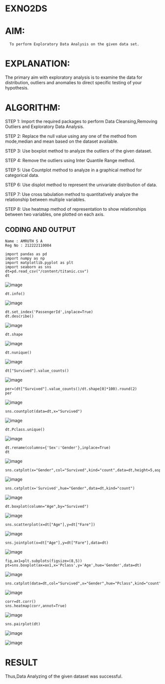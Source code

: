 # EXNO2DS
# AIM:
      To perform Exploratory Data Analysis on the given data set.
      
# EXPLANATION:
  The primary aim with exploratory analysis is to examine the data for distribution, outliers and anomalies to direct specific testing of your hypothesis.
  
# ALGORITHM:
STEP 1: Import the required packages to perform Data Cleansing,Removing Outliers and Exploratory Data Analysis.

STEP 2: Replace the null value using any one of the method from mode,median and mean based on the dataset available.

STEP 3: Use boxplot method to analyze the outliers of the given dataset.

STEP 4: Remove the outliers using Inter Quantile Range method.

STEP 5: Use Countplot method to analyze in a graphical method for categorical data.

STEP 6: Use displot method to represent the univariate distribution of data.

STEP 7: Use cross tabulation method to quantitatively analyze the relationship between multiple variables.

STEP 8: Use heatmap method of representation to show relationships between two variables, one plotted on each axis.

## CODING AND OUTPUT
```
Name : AMRUTH S A
Reg No : 212222110004
```
```
import pandas as pd
import numpy as np
import matplotlib.pyplot as plt
import seaborn as sns
dt=pd.read_csv("/content/titanic.csv")
dt
```
![image](https://github.com/SanjithaBolisetti/EXNO2DS/assets/119393633/e06452cb-fff5-46d9-91e5-1e13daed721d)

```
dt.info()
```
![image](https://github.com/SanjithaBolisetti/EXNO2DS/assets/119393633/8bde848f-e44f-44a9-ac0f-e259f11c65a7)

```
dt.set_index('PassengerId',inplace=True)
dt.describe()
```

![image](https://github.com/SanjithaBolisetti/EXNO2DS/assets/119393633/813b0217-8139-4f0f-bb4c-7cef93046ca5)

```
dt.shape
```

![image](https://github.com/SanjithaBolisetti/EXNO2DS/assets/119393633/fe9f5eef-962b-4984-9f62-0928129a36d6)

```
dt.nunique()
```

![image](https://github.com/SanjithaBolisetti/EXNO2DS/assets/119393633/428f6980-9a18-48f0-9c0a-cc1f8090bee1)

```
dt["Survived"].value_counts()
```

![image](https://github.com/SanjithaBolisetti/EXNO2DS/assets/119393633/6b13cbf2-e40f-477b-854c-6b035f60eb08)

```
per=(dt["Survived"].value_counts()/dt.shape[0]*100).round(2)
per
```

![image](https://github.com/SanjithaBolisetti/EXNO2DS/assets/119393633/c6951eef-9034-4f9f-9f1a-8724a018dbea)

```
sns.countplot(data=dt,x="Survived")
```

![image](https://github.com/SanjithaBolisetti/EXNO2DS/assets/119393633/07df1378-7f18-4d9d-b891-2f839ccb05b0)

```
dt.Pclass.unique()
```

![image](https://github.com/SanjithaBolisetti/EXNO2DS/assets/119393633/c421cbe0-9718-48cf-812a-266a17c27ff9)

```
dt.rename(columns={'Sex':'Gender'},inplace=True)
dt
```

![image](https://github.com/SanjithaBolisetti/EXNO2DS/assets/119393633/76377e69-143a-4fdf-937a-d3d0260ad75b)

```
sns.catplot(x="Gender",col="Survived",kind="count",data=dt,height=5,aspect=.7)
```

![image](https://github.com/SanjithaBolisetti/EXNO2DS/assets/119393633/5269a77c-0399-4250-aec3-228d0ab6d31c)

```
sns.catplot(x='Survived',hue="Gender",data=dt,kind="count")
```

![image](https://github.com/SanjithaBolisetti/EXNO2DS/assets/119393633/cf409002-66a2-49c1-bab9-daed33d5d5f9)

```
dt.boxplot(column="Age",by="Survived")
```

![image](https://github.com/SanjithaBolisetti/EXNO2DS/assets/119393633/7de0dd77-83ba-47c1-aac4-292b6f552717)

```
sns.scatterplot(x=dt["Age"],y=dt["Fare"])
```

![image](https://github.com/SanjithaBolisetti/EXNO2DS/assets/119393633/f44a4475-948b-4070-87e8-5b5c1cf03ea6)

```
sns.jointplot(x=dt["Age"],y=dt["Fare"],data=dt)
```

![image](https://github.com/SanjithaBolisetti/EXNO2DS/assets/119393633/73f0aaf9-cd78-411c-b8af-5e857c0db614)

```
fig,ax1=plt.subplots(figsize=(8,5))
pt=sns.boxplot(ax=ax1,x='Pclass',y='Age',hue='Gender',data=dt)
```

![image](https://github.com/SanjithaBolisetti/EXNO2DS/assets/119393633/8b2d554b-a089-4e15-8b76-29f26fe6f40f)

```
sns.catplot(data=dt,col="Survived",x="Gender",hue="Pclass",kind="count")
```

![image](https://github.com/SanjithaBolisetti/EXNO2DS/assets/119393633/570d378c-9f74-4ec8-9a20-df375e105912)

```
corr=dt.corr()
sns.heatmap(corr,annot=True)
```

![image](https://github.com/SanjithaBolisetti/EXNO2DS/assets/119393633/4b2293e7-e5d7-41fe-b0b1-64c59e5cfd49)

```
sns.pairplot(dt)
```

![image](https://github.com/SanjithaBolisetti/EXNO2DS/assets/119393633/4de84806-e138-419d-b9d9-776f376baff5)

![image](https://github.com/SanjithaBolisetti/EXNO2DS/assets/119393633/b3426fc2-b11f-4178-a30e-064d6f3a37a3)

# RESULT
Thus,Data Analyzing of the given dataset was successful.
